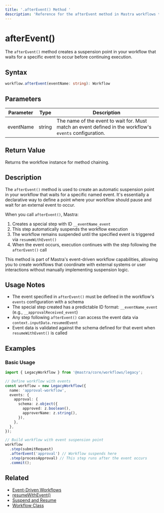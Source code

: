 ```yaml
---
title: '.afterEvent() Method '
description: 'Reference for the afterEvent method in Mastra workflows that creates event-based suspension points.'
---
```


# afterEvent()

The `afterEvent()` method creates a suspension point in your workflow that waits for a specific event to occur before continuing execution.

## Syntax

```typescript
workflow.afterEvent(eventName: string): Workflow
```

## Parameters

| Parameter | Type   | Description                                                                                              |
| --------- | ------ | -------------------------------------------------------------------------------------------------------- |
| eventName | string | The name of the event to wait for. Must match an event defined in the workflow's `events` configuration. |

## Return Value

Returns the workflow instance for method chaining.

## Description

The `afterEvent()` method is used to create an automatic suspension point in your workflow that waits for a specific named event. It's essentially a declarative way to define a point where your workflow should pause and wait for an external event to occur.

When you call `afterEvent()`, Mastra:

1. Creates a special step with ID `__eventName_event`
2. This step automatically suspends the workflow execution
3. The workflow remains suspended until the specified event is triggered via `resumeWithEvent()`
4. When the event occurs, execution continues with the step following the `afterEvent()` call

This method is part of Mastra's event-driven workflow capabilities, allowing you to create workflows that coordinate with external systems or user interactions without manually implementing suspension logic.

## Usage Notes

- The event specified in `afterEvent()` must be defined in the workflow's `events` configuration with a schema
- The special step created has a predictable ID format: `__eventName_event` (e.g., `__approvalReceived_event`)
- Any step following `afterEvent()` can access the event data via `context.inputData.resumedEvent`
- Event data is validated against the schema defined for that event when `resumeWithEvent()` is called

## Examples

### Basic Usage

```typescript
import { LegacyWorkflow } from '@mastra/core/workflows/legacy';

// Define workflow with events
const workflow = new LegacyWorkflow({
  name: 'approval-workflow',
  events: {
    approval: {
      schema: z.object({
        approved: z.boolean(),
        approverName: z.string(),
      }),
    },
  },
});

// Build workflow with event suspension point
workflow
  .step(submitRequest)
  .afterEvent('approval') // Workflow suspends here
  .step(processApproval) // This step runs after the event occurs
  .commit();
```

## Related

- [Event-Driven Workflows](./events)
- [resumeWithEvent()](./resumeWithEvent)
- [Suspend and Resume](/docs/examples/workflows_legacy/suspend-and-resume)
- [Workflow Class](./workflow)
